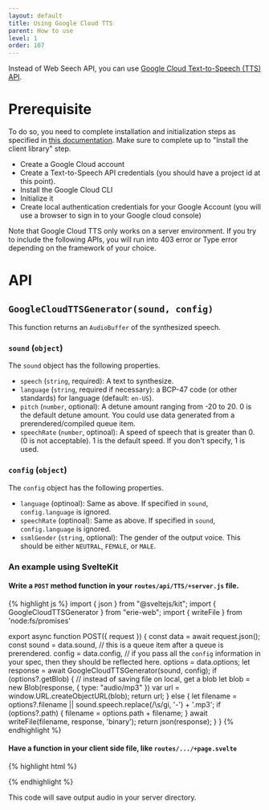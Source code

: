 ```yaml
---
layout: default
title: Using Google Cloud TTS
parent: How to use
level: 1
order: 107
---
```


Instead of Web Seech API, you can use [Google Cloud Text-to-Speech (TTS) API](https://cloud.google.com/text-to-speech).

# Prerequisite

To do so, you need to complete installation and initialization steps as specified in [this documentation](https://cloud.google.com/text-to-speech/docs/create-audio-text-client-libraries).
Make sure to complete up to "Install the client library" step.

- Create a Google Cloud account
- Create a Text-to-Speech API credentials (you should have a project id at this point).
- Install the Google Cloud CLI
- Initialize it
- Create local authentication credentials for your Google Account (you will use a browser to sign in to your Google cloud console)

Note that Google Cloud TTS only works on a server environment. If you try to include the following APIs, you will run into 403 error or Type error depending on the framework of your choice.

# API

## `GoogleCloudTTSGenerator(sound, config)`

This function returns an `AudioBuffer` of the synthesized speech.

### `sound` (`object`)

The `sound` object has the following properties.

- `speech` (`string`, required): A text to synthesize.
- `language` (`string`, required if necessary): a BCP-47 code (or other standards) for language (default: `en-US`).
- `pitch` (`number`, optional): A detune amount ranging from -20 to 20. 0 is the default detune amount. You could use data generated from a prerendered/compiled queue item.
- `speechRate` (`number`, optinoal): A speed of speech that is greater than 0. (0 is not acceptable). 1 is the default speed. If you don't specify, 1 is used.

### `config` (`object`)

The `config` object has the following properties.

- `language` (optinoal): Same as above. If specified in `sound`, `config.language` is ignored.
- `speechRate` (optinoal): Same as above. If specified in `sound`, `config.language` is ignored.
- `ssmlGender` (`string`, optional): The gender of the output voice. This should be either `NEUTRAL`, `FEMALE`, or `MALE`.

### An example using SvelteKit

#### Write a `POST` method function in your `routes/api/TTS/+server.js` file.

{% highlight js %}
import { json } from "@sveltejs/kit";
import { GoogleCloudTTSGenerator } from "erie-web";
import { writeFile } from 'node:fs/promises'

export async function POST({ request }) {
  const data = await request.json();
  const sound = data.sound, // this is a queue item after a queue is prerendered.
    config = data.config, // if you pass all the `config` information in your spec, then they should be reflected here.
    options = data.options;
  let response = await GoogleCloudTTSGenerator(sound, config);
  if (options?.getBlob) { // instead of saving file on local, get a blob
    let blob = new Blob(response, { type: "audio/mp3" })
    var url = window.URL.createObjectURL(blob);
    return url;
  } else {
    let filename = options?.filename || sound.speech.replace(/\s/gi, '-') + '.mp3';
    if (options?.path) {
      filename = options.path + filename;
    }
    await writeFile(filename, response, 'binary');
    return json(response);
  }
}
{% endhighlight %}

#### Have a function in your client side file, like `routes/.../+page.svelte`

{% highlight html %}
<script>
 async function getTTS(data) {
  let sound = {};
  Object.assign(sound, data.text);
  // in case there is no language information.
  if (!sound.language) sound.language = document?.documentElement?.lang;
  await fetch("/api/TTS", {
   method: "POST",
   body: JSON.stringify({ sound, config: data.config }),
   headers: {
    "content-type": "application/json",
   },
  });
 }
</script>
{% endhighlight %}

This code will save output audio in your server directory.
